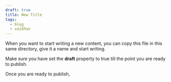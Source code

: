 ```yaml
---
draft: true
title: New Title
tags:
  - blog
  - vaibhav
---
```

When you want to start writing a new content, you can copy this file in this same directory, give it a name and start writing. 

Make sure you have set the **draft** property to true till the point you are ready to publish. 

Once you are ready to publish, 